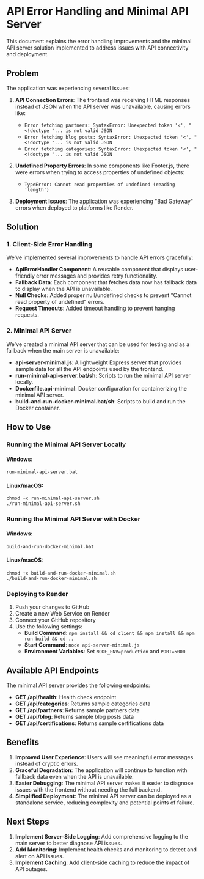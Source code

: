 # API Error Handling and Minimal API Server

This document explains the error handling improvements and the minimal API server solution implemented to address issues with API connectivity and deployment.

## Problem

The application was experiencing several issues:

1. **API Connection Errors**: The frontend was receiving HTML responses instead of JSON when the API server was unavailable, causing errors like:
   - `Error fetching partners: SyntaxError: Unexpected token '<', "<!doctype "... is not valid JSON`
   - `Error fetching blog posts: SyntaxError: Unexpected token '<', "<!doctype "... is not valid JSON`
   - `Error fetching categories: SyntaxError: Unexpected token '<', "<!doctype "... is not valid JSON`

2. **Undefined Property Errors**: In some components like Footer.js, there were errors when trying to access properties of undefined objects:
   - `TypeError: Cannot read properties of undefined (reading 'length')`

3. **Deployment Issues**: The application was experiencing "Bad Gateway" errors when deployed to platforms like Render.

## Solution

### 1. Client-Side Error Handling

We've implemented several improvements to handle API errors gracefully:

- **ApiErrorHandler Component**: A reusable component that displays user-friendly error messages and provides retry functionality.
- **Fallback Data**: Each component that fetches data now has fallback data to display when the API is unavailable.
- **Null Checks**: Added proper null/undefined checks to prevent "Cannot read property of undefined" errors.
- **Request Timeouts**: Added timeout handling to prevent hanging requests.

### 2. Minimal API Server

We've created a minimal API server that can be used for testing and as a fallback when the main server is unavailable:

- **api-server-minimal.js**: A lightweight Express server that provides sample data for all the API endpoints used by the frontend.
- **run-minimal-api-server.bat/sh**: Scripts to run the minimal API server locally.
- **Dockerfile.api-minimal**: Docker configuration for containerizing the minimal API server.
- **build-and-run-docker-minimal.bat/sh**: Scripts to build and run the Docker container.

## How to Use

### Running the Minimal API Server Locally

#### Windows:
```
run-minimal-api-server.bat
```

#### Linux/macOS:
```
chmod +x run-minimal-api-server.sh
./run-minimal-api-server.sh
```

### Running the Minimal API Server with Docker

#### Windows:
```
build-and-run-docker-minimal.bat
```

#### Linux/macOS:
```
chmod +x build-and-run-docker-minimal.sh
./build-and-run-docker-minimal.sh
```

### Deploying to Render

1. Push your changes to GitHub
2. Create a new Web Service on Render
3. Connect your GitHub repository
4. Use the following settings:
   - **Build Command**: `npm install && cd client && npm install && npm run build && cd ..`
   - **Start Command**: `node api-server-minimal.js`
   - **Environment Variables**: Set `NODE_ENV=production` and `PORT=5000`

## Available API Endpoints

The minimal API server provides the following endpoints:

- **GET /api/health**: Health check endpoint
- **GET /api/categories**: Returns sample categories data
- **GET /api/partners**: Returns sample partners data
- **GET /api/blog**: Returns sample blog posts data
- **GET /api/certifications**: Returns sample certifications data

## Benefits

1. **Improved User Experience**: Users will see meaningful error messages instead of cryptic errors.
2. **Graceful Degradation**: The application will continue to function with fallback data even when the API is unavailable.
3. **Easier Debugging**: The minimal API server makes it easier to diagnose issues with the frontend without needing the full backend.
4. **Simplified Deployment**: The minimal API server can be deployed as a standalone service, reducing complexity and potential points of failure.

## Next Steps

1. **Implement Server-Side Logging**: Add comprehensive logging to the main server to better diagnose API issues.
2. **Add Monitoring**: Implement health checks and monitoring to detect and alert on API issues.
3. **Implement Caching**: Add client-side caching to reduce the impact of API outages.
